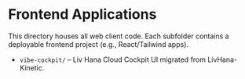 # Frontend Applications

This directory houses all web client code. Each subfolder contains a deployable frontend project (e.g., React/Tailwind apps).

- `vibe-cockpit/` – Liv Hana Cloud Cockpit UI migrated from LivHana-Kinetic.

<!-- Last verified: 2025-10-02 -->
